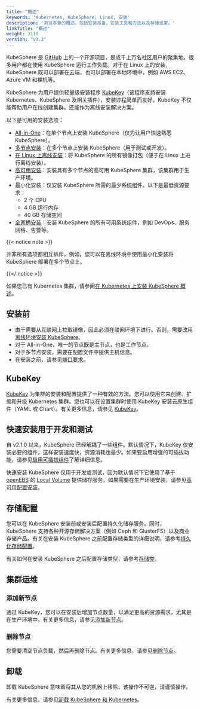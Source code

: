 ```yaml
---
title: "概述"
keywords: 'Kubernetes, KubeSphere, Linux, 安装'
description: '浏览本章的概述，包括安装准备，安装工具和方法以及存储设置。'
linkTitle: "概述"
weight: 3110
version: "v3.3"
---
```


KubeSphere 是 [GitHub](https://github.com/kubesphere) 上的一个开源项目，是成千上万名社区用户的聚集地。很多用户都在使用 KubeSphere 运行工作负载。对于在 Linux 上的安装，KubeSphere 既可以部署在云端，也可以部署在本地环境中，例如 AWS EC2、Azure VM 和裸机等。

KubeSphere 为用户提供轻量级安装程序 [KubeKey](https://github.com/kubesphere/kubekey)（该程序支持安装 Kubernetes、KubeSphere 及相关插件），安装过程简单而友好。KubeKey 不仅能帮助用户在线创建集群，还能作为离线安装解决方案。

以下是可用的安装选项：

- [All-in-One](../../../quick-start/all-in-one-on-linux/)：在单个节点上安装 KubeSphere（仅为让用户快速熟悉 KubeSphere）。
- [多节点安装](../multioverview/)：在多个节点上安装 KubeSphere（用于测试或开发）。
- [在 Linux 上离线安装](../air-gapped-installation/)：将 KubeSphere 的所有镜像打包（便于在 Linux 上进行离线安装）。
- [高可用安装](../../../installing-on-linux/high-availability-configurations/ha-configuration/)：安装具有多个节点的高可用 KubeSphere 集群，该集群用于生产环境。
- 最小化安装：仅安装 KubeSphere 所需的最少系统组件。以下是最低资源要求：
  - 2 个 CPU
  - 4 GB 运行内存
  - 40 GB 存储空间
- [全家桶安装](../../../pluggable-components/)：安装 KubeSphere 的所有可用系统组件，例如 DevOps、服务网格、告警等。

{{< notice note >}}

并非所有选项都相互排斥，例如，您可以在离线环境中使用最小化安装将 KubeSphere 部署在多个节点上。

{{</ notice >}} 

如果您已有 Kubernetes 集群，请参阅[在 Kubernetes 上安装 KubeSphere 概述](../../../installing-on-kubernetes/introduction/overview/)。

## 安装前

- 由于需要从互联网上拉取镜像，因此必须在联网环境下进行。否则，需要改用[离线环境安装 KubeSphere](../air-gapped-installation/)。
- 对于 All-in-One，唯一的节点既是主节点，也是工作节点。
- 对于多节点安装，需要在配置文件中提供主机信息。
- 在安装之前，请参见[端口要求](../port-firewall/)。

## KubeKey

[KubeKey](https://github.com/kubesphere/kubekey) 为集群的安装和配置提供了一种有效的方法。您可以使用它来创建、扩缩和升级 Kubernetes 集群。您也可以在设置集群时使用 KubeKey 安装云原生组件（YAML 或 Chart）。有关更多信息，请参见 [KubeKey](../kubekey/)。

## 快速安装用于开发和测试

自 v2.1.0 以来，KubeSphere 已经解耦了一些组件。默认情况下，KubeKey 仅安装必要的组件，这样安装速度快，资源消耗也最少。如果要启用增强的可插拔功能，请参见[启用可插拔组件](../../../pluggable-components/)了解详细信息。

快速安装 KubeSphere 仅用于开发或测试，因为默认情况下它使用了基于 [openEBS](https://openebs.io/) 的 [Local Volume](https://kubernetes.io/zh/docs/concepts/storage/volumes/#local) 提供储存服务。如果需要在生产环境安装，请参见[高可用配置安装](../../../installing-on-linux/high-availability-configurations/ha-configuration/)。

## 存储配置

您可以在 KubeSphere 安装前或安装后配置持久化储存服务。同时，KubeSphere 支持各种开源存储解决方案（例如 Ceph 和 GlusterFS）以及商业存储产品。有关在安装 KubeSphere 之前配置存储类型的详细说明，请参考[持久化存储配置](../../../installing-on-linux/persistent-storage-configurations/understand-persistent-storage/)。

有关如何在安装 KubeSphere 之后配置存储类型，请参考[存储类](../../../cluster-administration/storageclass/)。

## 集群运维

### 添加新节点

通过 KubeKey，您可以在安装后增加节点数量，以满足更高的资源需求，尤其是在生产环境中。有关更多信息，请参见[添加新节点](../../../installing-on-linux/cluster-operation/add-new-nodes/)。

### 删除节点

您需要清空节点负载，然后再删除节点。有关更多信息，请参见[删除节点](../../cluster-operation/remove-nodes/)。

## 卸载

卸载 KubeSphere 意味着将其从您的机器上移除，该操作不可逆，请谨慎操作。

有关更多信息，请参见[卸载 KubeSphere 和 Kubernetes](../../../installing-on-linux/uninstall-kubesphere-and-kubernetes/)。

